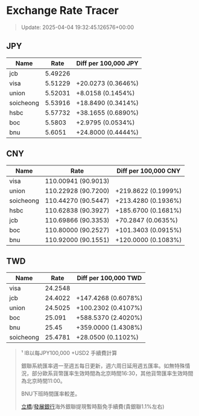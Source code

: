 # Exchange Rate Tracer

> Update: 2025-04-04 19:32:45.126576+00:00

## JPY

| Name      |    Rate | Diff per 100,000 JPY   |
|-----------|---------|------------------------|
| jcb       | 5.49226 |                        |
| visa      | 5.51229 | +20.0273 (0.3646%)     |
| union     | 5.52031 | +8.0158 (0.1454%)      |
| soicheong | 5.53916 | +18.8490 (0.3414%)     |
| hsbc      | 5.57732 | +38.1655 (0.6890%)     |
| boc       | 5.5803  | +2.9795 (0.0534%)      |
| bnu       | 5.6051  | +24.8000 (0.4444%)     |

## CNY

| Name      | Rate                | Diff per 100,000 CNY   |
|-----------|---------------------|------------------------|
| visa      | 110.00941	(90.9013) |                        |
| union     | 110.22928	(90.7200) | +219.8622 (0.1999%)    |
| soicheong | 110.44270	(90.5447) | +213.4280 (0.1936%)    |
| hsbc      | 110.62838	(90.3927) | +185.6700 (0.1681%)    |
| jcb       | 110.69866	(90.3353) | +70.2847 (0.0635%)     |
| boc       | 110.80000	(90.2527) | +101.3403 (0.0915%)    |
| bnu       | 110.92000	(90.1551) | +120.0000 (0.1083%)    |

## TWD

| Name      |    Rate | Diff per 100,000 TWD   |
|-----------|---------|------------------------|
| visa      | 24.2548 |                        |
| jcb       | 24.4022 | +147.4268 (0.6078%)    |
| union     | 24.5025 | +100.2302 (0.4107%)    |
| boc       | 25.091  | +588.5370 (2.4020%)    |
| bnu       | 25.45   | +359.0000 (1.4308%)    |
| soicheong | 25.4781 | +28.0500 (0.1102%)     |


> ¹ IB以每JPY100,000 +USD2 手續費計算
>
> 銀聯系統匯率週一至週五每日更新，週六周日延用週五匯率。如無特殊情況，部分歐系貨幣匯率生效時間為北京時間16:30，其他貨幣匯率生效時間為北京時間11:00。
>
> BNU下班時間匯率較差。
>
> [立橋](https://www.wlbank.com.mo/uploads/ueditor/file/20181211/1544536513900230.pdf)/[發展銀行](https://www.mdb.com.mo/Service_Charges_20230728.pdf)海外銀聯提現暫時豁免手續費(貴銀聯1.1%左右)

